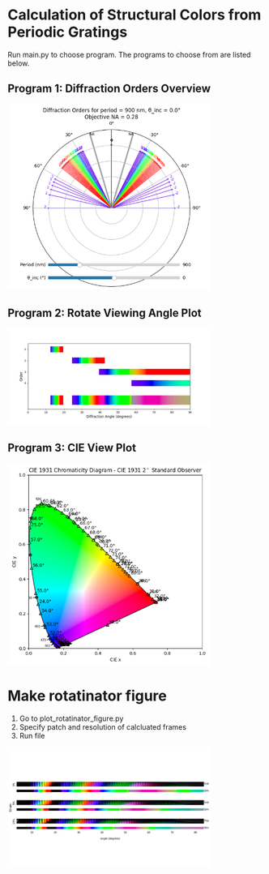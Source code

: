 # Calculation of Structural Colors from Periodic Gratings

Run main.py to choose program. The programs to choose from are listed below.  

## Program 1: Diffraction Orders Overview
<img src="images/diff_order_overview.png" alt="Example Image 1" width="400"/>

## Program 2: Rotate Viewing Angle Plot
<img src="images/rotatinator_view.png" alt="Example Image 2" width="400"/>

## Program 3: CIE View Plot
<img src="images/cie_overview.png" alt="Example Image 3" width="400"/>

# Make rotatinator figure
1. Go to plot_rotatinator_figure.py
2. Specify patch and resolution of calcluated frames
3. Run file

<img src="images/rotatinator_figure.png" alt="Experiment/Calculation comparison" width="400"/>
